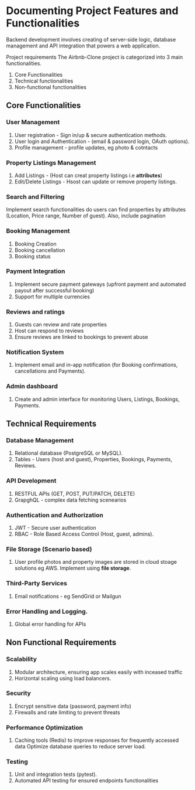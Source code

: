 # Documenting Project Features and Functionalities

Backend development involves creating of server-side logic, database management and API integration that powers a web application.

Project requirements
The Airbnb-Clone project is categorized into 3 main functionalities.

1. Core Functionalities
2. Technical functionalities
3. Non-functional functionalities

## Core Functionalities

### User Management

1. User registration - Sign in/up & secure authentication methods.
2. User login and Authentication - (email & password login, OAuth options).
3. Profile management - profile updates, eg photo & cotntacts

### Property Listings Management

1. Add Listings - (Host can creat property listings i.e **attributes**)
2. Edit/Delete Listings - Hsost can update or remove property listings.

### Search and Filtering

Implement search functionalities do users can find properties by attributes (Location, Price range, Number of guest). Also, include pagination

### Booking Management

1. Booking Creation
2. Booking cancellation
3. Booking status

### Payment Integration

1. Implement secure payment gateways (upfront payment and automated payout after successful booking)
2. Support for multiple currencies

### Reviews and ratings

1. Guests can review and rate properties
2. Host can respond to reviews
3. Ensure reviews are linked to bookings to prevent abuse

### Notification System

1. Implement email and in-app notification (for Booking confirmations, cancellations and Payments).

### Admin dashboard

1. Create and admin interface for monitoring Users, Listings, Bookings, Payments.

## Technical Requirements

### Database Management

1. Relational database (PostgreSQL or MySQL).
2. Tables - Users (host and guest), Properties, Bookings, Payments, Reviews.

### API Development

1. RESTFUL APIs (GET, POST, PUT/PATCH, DELETE)
2. GrapghQL - complex data fetching scenearios

### Authentication and Authorization

1. JWT  - Secure user authentication
2. RBAC - Role Based Access Control (Host, guest, admins).

### File Storage (Scenario based)

1. User profile photos and property images are stored in cloud stoage solutions eg AWS. Implement using **file storage**.

### Third-Party Services

1. Email notifications - eg SendGrid or Mailgun

### Error Handling and Logging.

1. Global error handling for APIs

## Non Functional Requirements

### Scalability

1. Modular architecture, ensuring app scales easily with inceased traffic
2. Horizontal scaling using load balancers.

### Security

1. Encrypt sensitive data (password, payment info)
2. Firewalls and rate limiting to prevent threats

### Performance Optimization

1. Caching tools (Redis) to improve responses for frequently accessed data
Optimize database queries to reduce server load.

### Testing

1. Unit and integration tests (pytest).
2. Automated API testing for ensured endpoints functionalities
